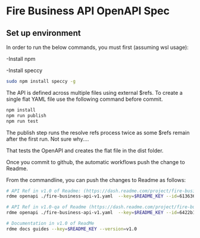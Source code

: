 # Fire Business API OpenAPI Spec
## Set up environment 

In order to run the below commands, you must first (assuming wsl usage):

-Install npm

-Install speccy 
```bash
sudo npm install speccy -g
```

 
The API is defined across multiple files using external $refs. To create a single flat YAML file use the following command before commit.
```bash
npm install 
npm run publish
npm run test 
``` 

The publish step runs the resolve refs process twice as some $refs remain after the first run. Not sure why.... 

That tests the OpenAPI and creates the flat file in the dist folder. 

Once you commit to github, the automatic workflows push the change to Readme. 

From the commandline, you can push the changes to Readme as follows:

```bash
# API Ref in v1.0 of Readme: (https://dash.readme.com/project/fire-business-api/v1.0/reference)
rdme openapi ./fire-business-api-v1.yaml  --key=$README_KEY --id=6136360239a7a64894f1c269

# API Ref in v1.0-qa of Readme (https://dash.readme.com/project/fire-business-api/v1.0-qa/reference)
rdme openapi ./fire-business-api-v1.yaml  --key=$README_KEY --id=6422b12bda8f98007a57366d

# Documentation in v1.0 of ReadMe
rdme docs guides --key=$README_KEY --version=v1.0
```